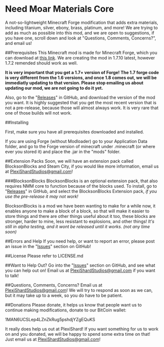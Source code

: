 Need Moar Materials Core
========================

A not-so-lightweight Minecraft Forge modification that adds extra materials, including titanium, silver, ebony, brass, platinum, and more! We are trying to add as much as possible into this mod, and we are open to suggestions, if you have one, scroll down and look at "Questions, Comments, Concerns?", and email us!

##Prerequisites
This Minecraft mod is made for Minecraft Forge, which you can download at [this link](http://files.minecraftforge.net/).
We are creating the mod in 1.7.10 latest, however 1.7.2 remended should work as well.

**It is very important that you get a 1.7+ version of Forge! The 1.7 forge code is very different from the 1.6 versions, and once 1.8 comes out, we will be immediatly updating to that version. Please stop emailing us about updating our mod, we are not going to do it yet.**
 
Also, go to the "[Releases](https://github.com/PlexiShard/Xtra-materials-mod/releases)" in GitHub, and download the version of the mod you want. It is highly suggested that you get the most recent version that is not a pre-release, because those will almost always work. It is very rare that one of those builds will not work.
 
##Installing
 
First, make sure you have all prerequisites downloaded and installed.
 
If you are using Forge (without Modloader) go to your Application Data folder, and go to the Forge version of minecraft  under .minecraft (or where ever you stored it) and place the .jar in the "mods" folder.

##Extension Packs
Soon, we will have an extension pack called BlocksonBlocks and Steam City, if you would like more information, email us at PlexiShardStudios@gmail.com!

###BlocksonBlocks
BlocksonBlocks is an optional extension pack, that also requires NMM core to function because of the blocks used. To install, go to "[Releases](https://github.com/PlexiShard/Xtra-materials-mod/releases)" in GitHub, and select the BlocksonBlocks Extension pack, *if you use the pre-release it may not work!*

BlocksonBlocks is a mod we have been wanting to make for a while now, it enables anyone to make a block of a block, so that will make it easier to store things and there are other things useful about it too, these blocks are stronger, harder to mine, less resistant to explosions, and other things! *It's still in alpha testing, and it wont be released until it works. (not any time soon)*

##Errors and Help
If you need help, or want to report an error, please post an issue in the "[Issues](https://github.com/PlexiShard/Need-Moar-Materials/issues)" section on GitHub!

##License
Please refer to LICENSE.md

##Want to Help Out?
Go into the "[Issues](https://github.com/PlexiShard/Need-Moar-Materials/issues)" section on GitHub, and see what you can help out on! Email us at PlexiShardStudios@gmail.com if you want to talk!

##Questions, Comments, Concerns?
Email us at PlexiShardStudios@gmail.com! We will try to respond as soon as we can, but it may take up to a week, so you do have to be patient.

##Donations
Please donate, it helps us know that people want us to continue making modifications, donate to our BitCoin wallet:

1MAN6UCSLep4LZnZkRug5pshdjYZgEQuKS

It really does help us out at PlexiShard!
If you want something for us to work on and you donated, we will be happy to spend some extra time on that! Just email us at PlexiShardStudios@gmail.com!
